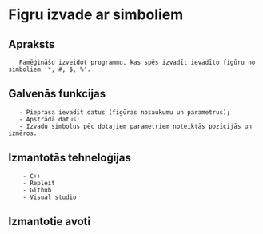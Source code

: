 # Figru izvade ar simboliem

## Apraksts
       Pamēģināšu izveidot programmu, kas spēs izvadīt ievadīto figūru no simboliem '*, #, $, %'.
       
## Galvenās funkcijas
       - Pieprasa ievadīt datus (figūras nosaukumu un parametrus);
       - Apstrādā datus;
       - Izvadu simbolus pēc dotajiem parametriem noteiktās pozīcijās un izmēros.
       
## Izmantotās tehneloģijas
        - C++
        - Repleit
        - Github
        - Visual studio

## Izmantotie avoti
